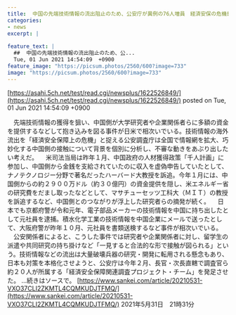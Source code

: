 ```yaml
---
title:  中国の先端技術情報の流出阻止のため、公安庁が異例の76人増員　経済安保の危機感が高まる  
categories:
- news
excerpt: |
  
feature_text: |
  ##  中国の先端技術情報の流出阻止のため、公...
  Tue, 01 Jun 2021 14:54:09  +0900
feature_image: "https://picsum.photos/2560/600?image=733"
image: "https://picsum.photos/2560/600?image=733"
---
```


[https://asahi.5ch.net/test/read.cgi/newsplus/1622526849/](https://asahi.5ch.net/test/read.cgi/newsplus/1622526849/)
posted on Tue, 01 Jun 2021 14:54:09  +0900

<!--more-->

　先端技術情報の獲得を狙い、中国側が大学研究者や企業関係者らに多額の資金を提供するなどして抱き込みを図る事件が日米で相次いでいる。技術情報の海外流出を「経済安全保障上の危機」と捉える公安調査庁は全国で情報網を拡大、巧妙化する中国側の接触について背景を個別に分析し、不審な動きをあぶり出したい考えだ。 　米司法当局は昨年１月、中国政府の人材獲得政策「千人計画」に参加し、中国側から金銭を支給されていたのに収入を虚偽申告していたとして、ナノテクノロジー分野で著名だったハーバード大教授を訴追。今年１月には、中国側からの約２９００万ドル（約３０億円）の資金提供を隠し、米エネルギー省の研究費をだまし取ったなどとして、マサチューセッツ工科大（ＭＩＴ）の教授を訴追するなど、中国側とのつながりが浮上した研究者らの摘発が続く。 　日本でも京都府警が令和元年、電子部品メーカーの技術情報を中国に持ち出したとして元社員を逮捕。積水化学工業の技術情報を中国企業にメールで送ったとして、大阪府警が昨年１０月、元社員を書類送検するなど事件が相次いでいる。 　公安関係者によると、こうした事件では研究者や企業関係者に対し、留学生の派遣や共同研究の持ち掛けなど「一見すると合法的な形で接触が図られる」という。技術情報などの流出は大量破壊兵器の研究・開発に転用される懸念もあり、日本も対策を本格化させようと、公安庁は今年２月、長官・次長直轄で調査官ら約２０人が所属する「経済安全保障関連調査プロジェクト・チーム」を発足させた。 …続きはソースで。 [https://www.sankei.com/article/20210531-VXO37CLI2ZKMTL4CQMKUDJTFMQ/](https://www.sankei.com/article/20210531-VXO37CLI2ZKMTL4CQMKUDJTFMQ/) 2021年5月31日　21時31分
